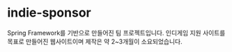 # indie-sponsor
Spring Framework를 기반으로 만들어진 팀 프로젝트입니다.
인디게임 지원 사이트를 목표로 만들어진 웹사이트이며 제작은 약 2~3개월이 소요되었습니다.
